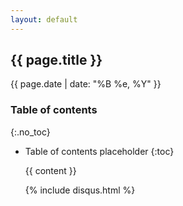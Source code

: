 ```yaml
---
layout: default
---
```



<article class="post">
  <h1>{{ page.title }}</h1>

  <div class="date">
    {{ page.date | date: "%B %e, %Y" }}
  </div>

### Table of contents
{:.no_toc}

* Table of contents placeholder
{:toc}

  <div class="entry">
    {{ content }}
  </div>

  

  {% include disqus.html %}
</article>
